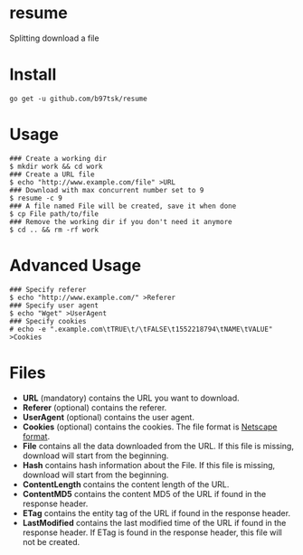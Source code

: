 # resume
Splitting download a file

# Install
```
go get -u github.com/b97tsk/resume
```

# Usage
```
### Create a working dir
$ mkdir work && cd work
### Create a URL file
$ echo "http://www.example.com/file" >URL
### Download with max concurrent number set to 9
$ resume -c 9
### A file named File will be created, save it when done
$ cp File path/to/file
### Remove the working dir if you don't need it anymore
$ cd .. && rm -rf work
```

# Advanced Usage
```
### Specify referer
$ echo "http://www.example.com/" >Referer
### Specify user agent
$ echo "Wget" >UserAgent
### Specify cookies
# echo -e ".example.com\tTRUE\t/\tFALSE\t1552218794\tNAME\tVALUE" >Cookies
```

# Files
* **URL** (mandatory) contains the URL you want to download.
* **Referer** (optional) contains the referer.
* **UserAgent** (optional) contains the user agent.
* **Cookies** (optional) contains the cookies. The file format is [Netscape format](https://unix.stackexchange.com/a/210282).
* **File** contains all the data downloaded from the URL.
If this file is missing, download will start from the beginning.
* **Hash** contains hash information about the File.
If this file is missing, download will start from the beginning.
* **ContentLength** contains the content length of the URL.
* **ContentMD5** contains the content MD5 of the URL if found in the response header.
* **ETag** contains the entity tag of the URL if found in the response header.
* **LastModified** contains the last modified time of the URL if found in the response header.
If ETag is found in the response header, this file will not be created.
